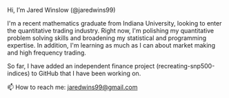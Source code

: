 Hi, I’m Jared Winslow (@jaredwins99)

I'm a recent mathematics graduate from Indiana University, looking to enter the quantitative trading industry. Right now, I'm polishing my quantitative problem solving skills and broadening my statistical and programming expertise. In addition, I'm learning as much as I can about market making and high frequency trading.

So far, I have added an independent finance project (recreating-snp500-indices) to GitHub that I have been working on.

📫 How to reach me: jaredwins99@gmail.com

<!---
jaredwins99/jaredwins99 is a ✨ special ✨ repository because its `README.md` (this file) appears on your GitHub profile.
You can click the Preview link to take a look at your changes.
--->
